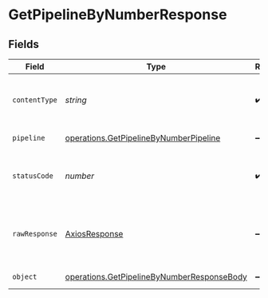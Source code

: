 # GetPipelineByNumberResponse


## Fields

| Field                                                                                                    | Type                                                                                                     | Required                                                                                                 | Description                                                                                              |
| -------------------------------------------------------------------------------------------------------- | -------------------------------------------------------------------------------------------------------- | -------------------------------------------------------------------------------------------------------- | -------------------------------------------------------------------------------------------------------- |
| `contentType`                                                                                            | *string*                                                                                                 | :heavy_check_mark:                                                                                       | HTTP response content type for this operation                                                            |
| `pipeline`                                                                                               | [operations.GetPipelineByNumberPipeline](../../models/operations/getpipelinebynumberpipeline.md)         | :heavy_minus_sign:                                                                                       | A pipeline object.                                                                                       |
| `statusCode`                                                                                             | *number*                                                                                                 | :heavy_check_mark:                                                                                       | HTTP response status code for this operation                                                             |
| `rawResponse`                                                                                            | [AxiosResponse](https://axios-http.com/docs/res_schema)                                                  | :heavy_minus_sign:                                                                                       | Raw HTTP response; suitable for custom response parsing                                                  |
| `object`                                                                                                 | [operations.GetPipelineByNumberResponseBody](../../models/operations/getpipelinebynumberresponsebody.md) | :heavy_minus_sign:                                                                                       | Error response.                                                                                          |